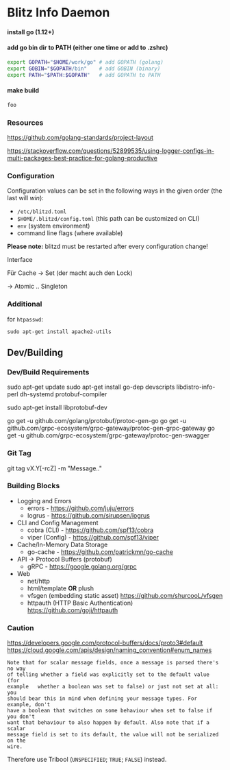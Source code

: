 # Blitz Info Daemon


#### install go (1.12+)

#### add go bin dir to PATH (either one time or add to .zshrc)

```bash
export GOPATH="$HOME/work/go" # add GOPATH (golang)
export GOBIN="$GOPATH/bin"    # add GOBIN (binary)
export PATH="$PATH:$GOPATH"   # add GOPATH to PATH
```


#### make build

```bash
foo
```


### Resources

https://github.com/golang-standards/project-layout

https://stackoverflow.com/questions/52899535/using-logger-configs-in-multi-packages-best-practice-for-golang-productive




### Configuration

Configuration values can be set in the following ways in the given order (the last will *win*):

* `/etc/blitzd.toml`
* `$HOME/.blitzd/config.toml` (this path can be customized on CLI)
* `env` (system environment)
* command line flags (where available)

**Please note:** blitzd must be restarted after every configuration change!


Interface

Für Cache -> Set (der macht auch den Lock)

-> Atomic .. Singleton

### Additional

for `htpasswd`:

``` 
sudo apt-get install apache2-utils
```

## Dev/Building

### Dev/Build Requirements

sudo apt-get update
sudo apt-get install go-dep devscripts libdistro-info-perl dh-systemd protobuf-compiler

sudo apt-get install libprotobuf-dev

go get -u github.com/golang/protobuf/protoc-gen-go
go get -u github.com/grpc-ecosystem/grpc-gateway/protoc-gen-grpc-gateway
go get -u github.com/grpc-ecosystem/grpc-gateway/protoc-gen-swagger

### Git Tag

git tag vX.Y[-rcZ] -m "Message.."


### Building Blocks

* Logging and Errors 
  * errors - https://github.com/juju/errors 
  * logrus - https://github.com/sirupsen/logrus
* CLI and Config Management
  * cobra (CLI) - https://github.com/spf13/cobra
  * viper (Config) - https://github.com/spf13/viper
* Cache/In-Memory Data Storage
  * go-cache - https://github.com/patrickmn/go-cache
* API -> Protocol Buffers (protobuf)
  * gRPC - https://google.golang.org/grpc
* Web
  * net/http
  * html/template **OR** plush  
  * vfsgen (embedding static asset) https://github.com/shurcooL/vfsgen
  * httpauth (HTTP Basic Authentication) https://github.com/goji/httpauth


### Caution

https://developers.google.com/protocol-buffers/docs/proto3#default
https://cloud.google.com/apis/design/naming_convention#enum_names

```
Note that for scalar message fields, once a message is parsed there's no way 
of telling whether a field was explicitly set to the default value (for 
example   whether a boolean was set to false) or just not set at all: you 
should bear this in mind when defining your message types. For example, don't 
have a boolean that switches on some behaviour when set to false if you don't 
want that behaviour to also happen by default. Also note that if a scalar 
message field is set to its default, the value will not be serialized on the 
wire.
```

Therefore use Tribool (`UNSPECIFIED`; `TRUE`; `FALSE`) instead.